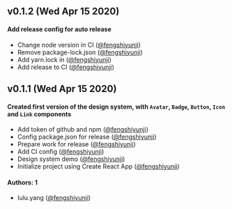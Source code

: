 ## v0.1.2 (Wed Apr 15 2020)

#### Add release config for auto release

- Change node version in CI ([@fengshiyunji](https://github.com/fengshiyunji))
- Remove package-lock.json ([@fengshiyunji](https://github.com/fengshiyunji))
- Add yarn.lock in ([@fengshiyunji](https://github.com/fengshiyunji))
- Add release to CI ([@fengshiyunji](https://github.com/fengshiyunji))

## v0.1.1 (Wed Apr 15 2020)

#### Created first version of the design system, with `Avatar`, `Badge`, `Button`, `Icon` and `Link` components

- Add token of github and npm ([@fengshiyunji](https://github.com/fengshiyunji))
- Config package.json for release ([@fengshiyunji](https://github.com/fengshiyunji))
- Prepare work for release ([@fengshiyunji](https://github.com/fengshiyunji))
- Add CI config ([@fengshiyunji](https://github.com/fengshiyunji))
- Design system demo ([@fengshiyunji](https://github.com/fengshiyunji))
- Initialize project using Create React App ([@fengshiyunji](https://github.com/fengshiyunji))

#### Authors: 1

- lulu.yang ([@fengshiyunji](https://github.com/fengshiyunji))